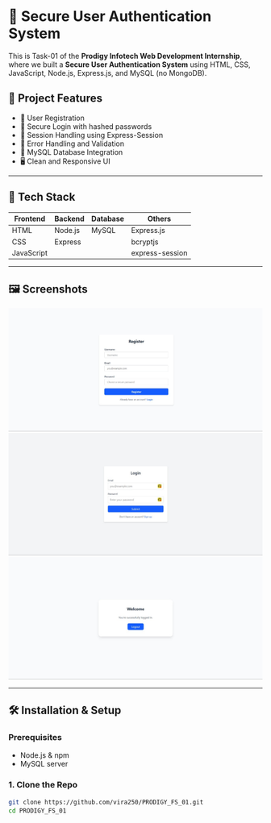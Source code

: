 # 🔐 Secure User Authentication System

This is Task-01 of the **Prodigy Infotech Web Development Internship**, where we built a **Secure User Authentication System** using HTML, CSS, JavaScript, Node.js, Express.js, and MySQL (no MongoDB).

## 📌 Project Features

- 📝 User Registration
- 🔐 Secure Login with hashed passwords
- 🧠 Session Handling using Express-Session
- 🚫 Error Handling and Validation
- 📁 MySQL Database Integration
- 🖥️ Clean and Responsive UI

---

## 📂 Tech Stack

| Frontend | Backend | Database | Others         |
|----------|---------|----------|----------------|
| HTML     | Node.js | MySQL    | Express.js     |
| CSS      | Express |          | bcryptjs       |
| JavaScript |       |          | express-session|

---

## 🖼️ Screenshots

 ![register](screenshots/register.jpg)
 ![Login Page](screenshots/login.jpg)
 ![Dashboard](screenshots/home.jpg)

---

## 🛠️ Installation & Setup

### Prerequisites

- Node.js & npm
- MySQL server

### 1. Clone the Repo

```bash
git clone https://github.com/vira250/PRODIGY_FS_01.git
cd PRODIGY_FS_01
